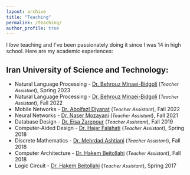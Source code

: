 ```yaml
---
layout: archive
title: "Teaching"
permalink: /teaching/
author_profile: true
---
```



I *love* teaching and I've been passionately doing it since I was 14 in high school. Here are my academic experiences:

## Iran University of Science and Technology:
- Natural Language Processing - [Dr. Behrouz Minaei-Bidgoli](http://minaei.iust.ac.ir/) (<i style='font-size: 0.9em;'>Teacher Assistant</i>), Spring 2023
- Natural Language Processing - [Dr. Behrouz Minaei-Bidgoli](http://minaei.iust.ac.ir/) (<i style='font-size: 0.9em;'>Teacher Assistant</i>), Fall 2022
- Mobile Networks - [Dr. Abolfazl Diyanat](https://its.iust.ac.ir/profile/en/adiyanat) (<i style='font-size: 0.9em;'>Teacher Assistant</i>), Fall 2022
- Neural Networks - [Dr. Naser Mozayani](http://webpages.iust.ac.ir/mozayani/) (<i style='font-size: 0.9em;'>Teacher Assistant</i>), Fall 2021
- Database Design - [Dr. Eisa Zarepour](https://its.iust.ac.ir/profile/en/zarepour) (<i style='font-size: 0.9em;'>Teacher Assistant</i>), Fall 2019
- Computer-Aided Design - [Dr. Hajar Falahati](https://scholar.google.com/citations?user=gm3mlIoAAAAJ&hl=en) (<i style='font-size: 0.9em;'>Teacher Assistant</i>), Spring 2018
- Discrete Mathematics - [Dr. Mehrdad Ashtiani](http://webpages.iust.ac.ir/m_ashtiani/) (<i style='font-size: 0.9em;'>Teacher Assistant</i>), Fall 2018
- Computer Architecture - [Dr. Hakem Beitollahi](http://webpages.iust.ac.ir/beitollahi/) (<i style='font-size: 0.9em;'>Teacher Assistant</i>), Fall 2018
- Logic Circuit - [Dr. Hakem Beitollahi](http://webpages.iust.ac.ir/beitollahi/) (<i style='font-size: 0.9em;'>Teacher Assistant</i>), Spring 2017
